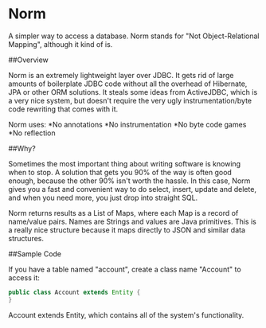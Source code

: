 Norm
====

A simpler way to access a database. Norm stands for "Not Object-Relational Mapping", although it kind of is.

##Overview

Norm is an extremely lightweight layer over JDBC. It gets rid of large amounts of boilerplate JDBC code
without all the overhead of Hibernate, JPA or other ORM solutions. It steals some ideas from
ActiveJDBC, which is a very nice system, but doesn't require the very ugly instrumentation/byte code
rewriting that comes with it.

Norm uses:
*No annotations
*No instrumentation
*No byte code games
*No reflection

##Why?

Sometimes the most important thing about writing software is knowing when to stop. A solution that gets
you 90% of the way is often good enough, because the other 90% isn't worth the hassle. In this case, 
Norm gives you a fast and convenient way to do select, insert, update and delete, and when you need
more, you just drop into straight SQL.

Norm returns results as a List of Maps, where each Map is a record of name/value pairs. Names are Strings 
and values are Java primitives. This is a really nice structure because it maps directly to JSON and
similar data structures.

##Sample Code

If you have a table named "account", create a class name "Account" to access it:

```Java
public class Account extends Entity {
}  
```
   
Account extends Entity, which contains all of the system's functionality.

